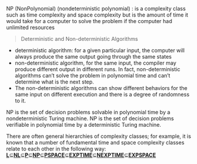 NP (NonPolynomial) (nondeterministic polynomial) :
is a complexity class such as time complexity and space complexity but 
is the amount of time it would take for a computer to solve the problem if the computer had unlimited resources



> Deterministic and Non-deterministic Algorithms
- deterministic algorithm: for a given particular input, the computer will always produce the same output going through the same states
- non-deterministic algorithm, for the same input, the compiler may produce different output in different runs. In fact, non-deterministic algorithms can’t solve the problem in polynomial time and can’t determine what is the next step.
- The non-deterministic algorithms can show different behaviors for the same input on different execution and there is a degree of randomness to it.

NP is the set of decision problems solvable in polynomial time by a nondeterministic Turing machine.
NP is the set of decision problems verifiable in polynomial time by a deterministic Turing machine.

There are often general hierarchies of complexity classes; for example, it is known that a number of fundamental time and space complexity classes relate to each other in the following way:
[**L**](https://en.wikipedia.org/wiki/L_(complexity) "L (complexity)")⊆**[NL](https://en.wikipedia.org/wiki/NL_(complexity) "NL (complexity)")**⊆**[P](https://en.wikipedia.org/wiki/P_(complexity) "P (complexity)")**⊆**[NP](https://en.wikipedia.org/wiki/NP_(complexity) "NP (complexity)")**⊆**[PSPACE](https://en.wikipedia.org/wiki/PSPACE "PSPACE")**⊆**[EXPTIME](https://en.wikipedia.org/wiki/EXPTIME "EXPTIME")**⊆**[NEXPTIME](https://en.wikipedia.org/wiki/NEXPTIME "NEXPTIME")**⊆**[EXPSPACE](https://en.wikipedia.org/wiki/EXPSPACE "EXPSPACE")**
